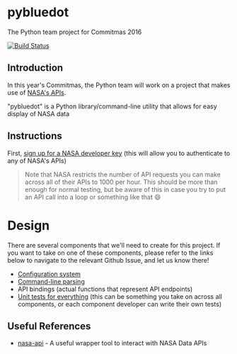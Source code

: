# pybluedot
The Python team project for Commitmas 2016

[![Build Status](https://travis-ci.org/commitmas/pybluedot.svg?branch=master)](https://travis-ci.org/commitmas/pybluedot)

## Introduction

In this year's Commitmas, the Python team will work on a project that makes use of [NASA's APIs](https://api.nasa.gov).


"pybluedot" is a Python library/command-line utility that allows for easy display of NASA data

## Instructions

First, [sign up for a NASA developer key](https://api.nasa.gov/index.html#apply-for-an-api-key) (this will allow you to authenticate to any of NASA's APIs)

> Note that NASA restricts the number of API requests you can make across all of their APIs to 1000 per hour. This should be more than enough for normal testing, but be aware of this in case you try to put an API call into a loop or something like that :smile:

# Design

There are several components that we'll need to create for this project. If you want to take on one of these components, please refer to the links below to navigate to the relevant Github Issue, and let us know there!

- [Configuration system](https://github.com/commitmas/pybluedot/issues/2)
- [Command-line parsing](https://github.com/commitmas/pybluedot/issues/3)
- API bindings (actual functions that represent API endpoints)
- [Unit tests for everything](https://github.com/commitmas/pybluedot/issues/4) (this can be something you take on across all components, or each component developer can write their own tests)

## Useful References
- [nasa-api](https://github.com/brendanv/nasa-api) - A useful wrapper tool to interact with NASA Data APIs
